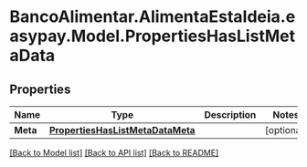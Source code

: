 # BancoAlimentar.AlimentaEstaIdeia.easypay.Model.PropertiesHasListMetaData
## Properties

Name | Type | Description | Notes
------------ | ------------- | ------------- | -------------
**Meta** | [**PropertiesHasListMetaDataMeta**](PropertiesHasListMetaDataMeta.md) |  | [optional] 

[[Back to Model list]](../README.md#documentation-for-models) [[Back to API list]](../README.md#documentation-for-api-endpoints) [[Back to README]](../README.md)

